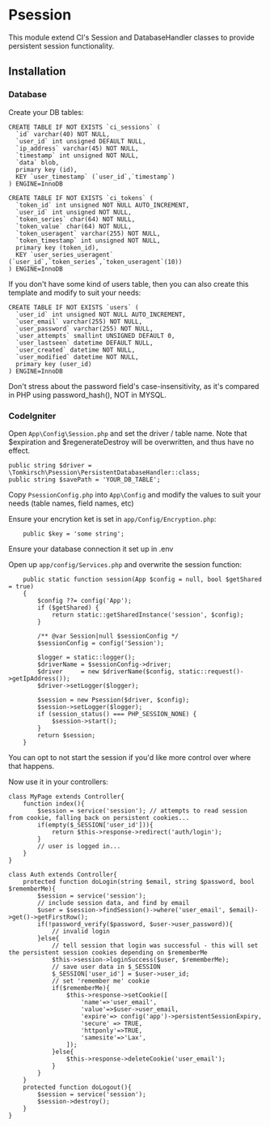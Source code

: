 # Psession

This module extend CI's Session and DatabaseHandler classes to provide persistent session functionality.

## Installation

### Database

Create your DB tables:

```
CREATE TABLE IF NOT EXISTS `ci_sessions` (
  `id` varchar(40) NOT NULL,
  `user_id` int unsigned DEFAULT NULL,
  `ip_address` varchar(45) NOT NULL,
  `timestamp` int unsigned NOT NULL,
  `data` blob,
  primary key (id),
  KEY `user_timestamp` (`user_id`,`timestamp`)
) ENGINE=InnoDB

CREATE TABLE IF NOT EXISTS `ci_tokens` (
  `token_id` int unsigned NOT NULL AUTO_INCREMENT,
  `user_id` int unsigned NOT NULL,
  `token_series` char(64) NOT NULL,
  `token_value` char(64) NOT NULL,
  `token_useragent` varchar(255) NOT NULL,
  `token_timestamp` int unsigned NOT NULL,
  primary key (token_id),
  KEY `user_series_useragent` (`user_id`,`token_series`,`token_useragent`(10))
) ENGINE=InnoDB
```

If you don't have some kind of users table, then you can also create this template and modify to suit your needs:

```
CREATE TABLE IF NOT EXISTS `users` (
  `user_id` int unsigned NOT NULL AUTO_INCREMENT,
  `user_email` varchar(255) NOT NULL,
  `user_password` varchar(255) NOT NULL,
  `user_attempts` smallint UNSIGNED DEFAULT 0,
  `user_lastseen` datetime DEFAULT NULL,
  `user_created` datetime NOT NULL,
  `user_modified` datetime NOT NULL,
  primary key (user_id)
) ENGINE=InnoDB
```

Don't stress about the password field's case-insensitivity, as it's compared in PHP using password_hash(), NOT in MYSQL.

### CodeIgniter

Open `App\Config\Session.php` and set the driver / table name. Note that $expiration and $regenerateDestroy will be overwritten, and thus have no effect.

```
public string $driver = \Tomkirsch\Psession\PersistentDatabaseHandler::class;
public string $savePath = 'YOUR_DB_TABLE';
```

Copy `PsessionConfig.php` into `App\Config` and modify the values to suit your needs (table names, field names, etc)

Ensure your encrytion ket is set in `app/Config/Encryption.php`:

```
	public $key = 'some string';
```

Ensure your database connection it set up in .env

Open up `app/config/Services.php` and overwrite the session function:

```
	public static function session(App $config = null, bool $getShared = true)
    {
        $config ??= config('App');
        if ($getShared) {
            return static::getSharedInstance('session', $config);
        }

        /** @var Session|null $sessionConfig */
        $sessionConfig = config('Session');

        $logger = static::logger();
        $driverName = $sessionConfig->driver;
        $driver     = new $driverName($config, static::request()->getIpAddress());
        $driver->setLogger($logger);

        $session = new Psession($driver, $config);
        $session->setLogger($logger);
        if (session_status() === PHP_SESSION_NONE) {
            $session->start();
        }
        return $session;
    }
```

You can opt to not start the session if you'd like more control over where that happens.

Now use it in your controllers:

```
class MyPage extends Controller{
	function index(){
		$session = service('session'); // attempts to read session from cookie, falling back on persistent cookies...
		if(empty($_SESSION['user_id'])){
			return $this->response->redirect('auth/login');
		}
		// user is logged in...
	}
}

class Auth extends Controller{
	protected function doLogin(string $email, string $password, bool $rememberMe){
		$session = service('session');
		// include session data, and find by email
		$user = $session->findSession()->where('user_email', $email)->get()->getFirstRow();
		if(!password_verify($password, $user->user_password)){
			// invalid login
		}else{
			// tell session that login was successful - this will set the persistent session cookies depending on $rememberMe
			$this->session->loginSuccess($user, $rememberMe);
			// save user data in $_SESSION
			$_SESSION['user_id'] = $user->user_id;
			// set 'remember me' cookie
			if($rememberMe){
				$this->response->setCookie([
					'name'=>'user_email',
					'value'=>$user->user_email,
					'expire'=> config('app')->persistentSessionExpiry,
					'secure' => TRUE,
					'httponly'=>TRUE,
					'samesite'=>'Lax',
				]);
			}else{
				$this->response->deleteCookie('user_email');
			}
		}
	}
	protected function doLogout(){
		$session = service('session');
		$session->destroy();
	}
}

```
